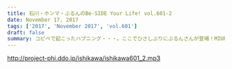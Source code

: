 ```yaml
---
title: 石川・ホンマ・ぶるんのBe-SIDE Your Life! vol.601-2
date: November 17, 2017
tags: ['2017', 'November 2017', 'vol.601']
draft: false
summary: コピペで起こったハプニング・・・。ここでひさしぶりにぶるんさんが登場！MIURA
---
```


http://project-phi.ddo.jp/ishikawa/ishikawa601_2.mp3
